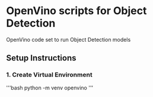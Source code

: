 # OpenVino scripts for Object Detection
OpenVino code set to run Object Detection models

## Setup Instructions

### 1. Create Virtual Environment
'''bash
python -m venv openvino
'''
